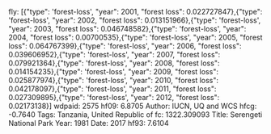 fly: [{"type": 'forest-loss', "year": 2001, "forest loss": 0.022727847},{"type": 'forest-loss', "year": 2002, "forest loss": 0.013151966},{"type": 'forest-loss', "year": 2003, "forest loss": 0.046748582},{"type": 'forest-loss', "year": 2004, "forest loss": 0.00700535},{"type": 'forest-loss', "year": 2005, "forest loss": 0.064767399},{"type": 'forest-loss', "year": 2006, "forest loss": 0.039606952},{"type": 'forest-loss', "year": 2007, "forest loss": 0.079921364},{"type": 'forest-loss', "year": 2008, "forest loss": 0.014154235},{"type": 'forest-loss', "year": 2009, "forest loss": 0.025877974},{"type": 'forest-loss', "year": 2010, "forest loss": 0.042178097},{"type": 'forest-loss', "year": 2011, "forest loss": 0.027309895},{"type": 'forest-loss', "year": 2012, "forest loss": 0.02173138}]
wdpaid: 2575
hf09: 6.8705
Author: IUCN, UQ and WCS
hfcg: -0.7640
Tags: Tanzania, United Republic of
fc: 1322.309093
Title: Serengeti National Park
Year: 1981
Date: 2017
hf93: 7.6104
